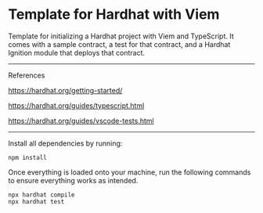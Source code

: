 # Template for Hardhat with Viem

Template for initializing a Hardhat project with Viem and TypeScript. It comes with a sample contract, a test for that contract, and a Hardhat Ignition module that deploys that contract.

---

References

https://hardhat.org/getting-started/

https://hardhat.org/guides/typescript.html

https://hardhat.org/guides/vscode-tests.html

---

Install all dependencies by running:

```shell
npm install
```

Once everything is loaded onto your machine, run the following commands to ensure everything works as intended.

```shell
npx hardhat compile
npx hardhat test
```
